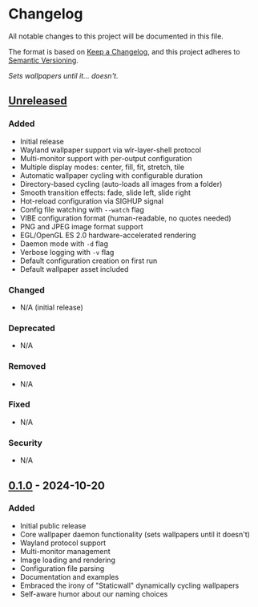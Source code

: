 # Changelog

All notable changes to this project will be documented in this file.

The format is based on [Keep a Changelog](https://keepachangelog.com/en/1.0.0/),
and this project adheres to [Semantic Versioning](https://semver.org/spec/v2.0.0.html).

*Sets wallpapers until it... doesn't.*

## [Unreleased]

### Added
- Initial release
- Wayland wallpaper support via wlr-layer-shell protocol
- Multi-monitor support with per-output configuration
- Multiple display modes: center, fill, fit, stretch, tile
- Automatic wallpaper cycling with configurable duration
- Directory-based cycling (auto-loads all images from a folder)
- Smooth transition effects: fade, slide left, slide right
- Hot-reload configuration via SIGHUP signal
- Config file watching with `--watch` flag
- VIBE configuration format (human-readable, no quotes needed)
- PNG and JPEG image format support
- EGL/OpenGL ES 2.0 hardware-accelerated rendering
- Daemon mode with `-d` flag
- Verbose logging with `-v` flag
- Default configuration creation on first run
- Default wallpaper asset included

### Changed
- N/A (initial release)

### Deprecated
- N/A

### Removed
- N/A

### Fixed
- N/A

### Security
- N/A

## [0.1.0] - 2024-10-20

### Added
- Initial public release
- Core wallpaper daemon functionality (sets wallpapers until it doesn't)
- Wayland protocol support
- Multi-monitor management
- Image loading and rendering
- Configuration file parsing
- Documentation and examples
- Embraced the irony of "Staticwall" dynamically cycling wallpapers
- Self-aware humor about our naming choices

[Unreleased]: https://github.com/1ay1/staticwall/compare/v0.1.0...HEAD
[0.1.0]: https://github.com/1ay1/staticwall/releases/tag/v0.1.0